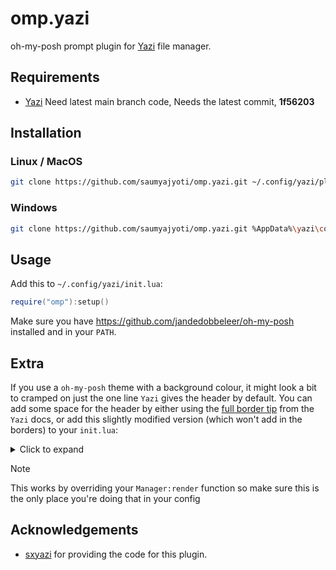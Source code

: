 # omp.yazi
oh-my-posh prompt plugin for [Yazi](https://github.com/sxyazi/yazi) file manager.

## Requirements

- [Yazi](https://github.com/sxyazi/yazi) Need latest main branch code, Needs the latest commit, **1f56203** 

## Installation

### Linux / MacOS

```sh
git clone https://github.com/saumyajyoti/omp.yazi.git ~/.config/yazi/plugins/omp.yazi
```

### Windows

```sh
git clone https://github.com/saumyajyoti/omp.yazi.git %AppData%\yazi\config\plugins\omp.yazi
```

## Usage

Add this to `~/.config/yazi/init.lua`:

```lua
require("omp"):setup()
```

Make sure you have https://github.com/jandedobbeleer/oh-my-posh installed and in your `PATH`.

## Extra

If you use a `oh-my-posh` theme with a background colour, it might look a bit to cramped on just the one line `Yazi` gives the header by default. You can add some space for the header by either using the [full border tip](https://yazi-rs.github.io/docs/tips/#full-border) from the `Yazi` docs, or add this slightly modified version (which won't add in the borders) to your `init.lua`:

<details>
<summary>Click to expand</summary>

```lua
function Manager:render(area)
    local chunks = self:layout(area)

    local bar = function(c, x, y)
        x, y = math.max(0, x), math.max(0, y)
        return ui.Bar(
            ui.Rect({
                x = x,
                y = y,
                w = ya.clamp(0, area.w - x, 1),
                h = math.min(1, area.h),
            }),
            ui.Bar.TOP
        ):symbol(c)
    end

    return ya.flat({
        ui.Bar(chunks[1], ui.Bar.RIGHT)
            :symbol(THEME.manager.border_symbol)
            :style(THEME.manager.border_style),
        ui.Bar(chunks[3], ui.Bar.LEFT)
            :symbol(THEME.manager.border_symbol)
            :style(THEME.manager.border_style),

        bar("┬", chunks[1].right - 1, chunks[1].y),
        bar("┴", chunks[1].right - 1, chunks[1].bottom - 1),
        bar("┬", chunks[2].right, chunks[2].y),
        bar("┴", chunks[2].right, chunks[1].bottom - 1),

        -- Parent
        Parent:render(chunks[1]:padding(ui.Padding.xy(1))),
        -- Current
        Current:render(chunks[2]:padding(ui.Padding.y(1))),
        -- Preview
        Preview:render(chunks[3]:padding(ui.Padding.xy(1))),
    })
end
```

</details>

> [!NOTE]
> This works by overriding your `Manager:render` function so make sure this is the only place you're doing that in your config

## Acknowledgements

- [sxyazi](https://github.com/sxyazi) for providing the code for this plugin.
  
